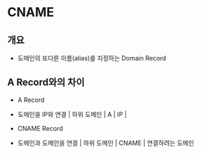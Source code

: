 # CNAME
## 개요
* 도메인의 또다른 이름(alias)를 지정하는 Domain Record

## A Record와의 차이
* A Record
* 도메인을 IP와 연결
| 하위 도메인 | A | IP |

* CNAME Record
* 도메인과 도메인을 연결
| 하위 도메인 | CNAME | 연결하려는 도메인
